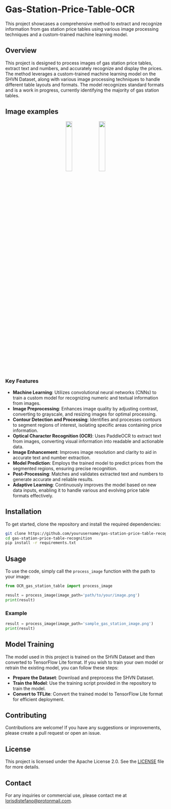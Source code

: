 # Gas-Station-Price-Table-OCR
This project showcases a comprehensive method to extract and recognize information from gas station price tables using various image processing techniques and a custom-trained machine learning model.

## Overview

This project is designed to process images of gas station price tables, extract text and numbers, and accurately recognize and display the prices. The method leverages a custom-trained machine learning model on the SHVN Dataset, along with various image processing techniques to handle different table layouts and formats.
The model recognizes standard formats and is a work in progress, currently identifying the majority of gas station tables.

## Image examples

<p align="center">
  <img src="https://github.com/lodist/Gas-Station-Price-Table-OCR/assets/75701170/f41147ce-30b6-4f48-952f-e8ffdc8bd987" width="20%" />
  <img src="https://github.com/lodist/Gas-Station-Price-Table-OCR/assets/75701170/ddba261d-f7c0-495a-b55f-80b7ea75e5b5" width="20%" />
</p>


### Key Features

- **Machine Learning**: Utilizes convolutional neural networks (CNNs) to train a custom model for recognizing numeric and textual information from images.
- **Image Preprocessing**: Enhances image quality by adjusting contrast, converting to grayscale, and resizing images for optimal processing.
- **Contour Detection and Processing**: Identifies and processes contours to segment regions of interest, isolating specific areas containing price information.
- **Optical Character Recognition (OCR)**: Uses PaddleOCR to extract text from images, converting visual information into readable and actionable data.
- **Image Enhancement**: Improves image resolution and clarity to aid in accurate text and number extraction.
- **Model Prediction**: Employs the trained model to predict prices from the segmented regions, ensuring precise recognition.
- **Post-Processing**: Matches and validates extracted text and numbers to generate accurate and reliable results.
- **Adaptive Learning**: Continuously improves the model based on new data inputs, enabling it to handle various and evolving price table formats effectively.


## Installation

To get started, clone the repository and install the required dependencies:
```bash
git clone https://github.com/yourusername/gas-station-price-table-recognition.git
cd gas-station-price-table-recognition
pip install -r requirements.txt
```
## Usage

To use the code, simply call the `process_image` function with the path to your image:

```python
from OCR_gas_station_table import process_image

result = process_image(image_path='path/to/your/image.png')
print(result)
```

### Example

```python
result = process_image(image_path='sample_gas_station_image.png')
print(result)
```

## Model Training

The model used in this project is trained on the SHVN Dataset and then converted to TensorFlow Lite format. If you wish to train your own model or retrain the existing model, you can follow these steps:

- **Prepare the Dataset**: Download and preprocess the SHVN Dataset.
- **Train the Model**: Use the training script provided in the repository to train the model.
- **Convert to TFLite**: Convert the trained model to TensorFlow Lite format for efficient deployment.

## Contributing

Contributions are welcome! If you have any suggestions or improvements, please create a pull request or open an issue.

## License

This project is licensed under the Apache License 2.0. See the [LICENSE](LICENSE) file for more details.

## Contact

For any inquiries or commercial use, please contact me at lorisdistefano@protonmail.com.
